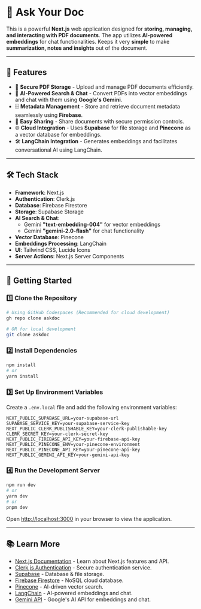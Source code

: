# 📄 Ask Your Doc

This is a powerful **Next.js** web application designed for **storing, managing, and interacting with PDF documents**. The app utilizes **AI-powered embeddings** for chat functionalities. Keeps it very **simple** to make **summarization, notes and insights** out of the document.

---

## 🚀 Features

- 📂 **Secure PDF Storage** - Upload and manage PDF documents efficiently.
- 🧠 **AI-Powered Search & Chat** - Convert PDFs into vector embeddings and chat with them using **Google's Gemini**.
- 🗄 **Metadata Management** - Store and retrieve document metadata seamlessly using **Firebase**.
- 🔗 **Easy Sharing** - Share documents with secure permission controls.
- 🌐 **Cloud Integration** - Uses **Supabase** for file storage and **Pinecone** as a vector database for embeddings.
- 🛠 **LangChain Integration** - Generates embeddings and facilitates conversational AI using LangChain.

---

## 🛠 Tech Stack

- **Framework**: Next.js
- **Authentication**: Clerk.js
- **Database**: Firebase Firestore
- **Storage**: Supabase Storage
- **AI Search & Chat**:
  - Gemini **"text-embedding-004"** for vector embeddings
  - Gemini **"gemini-2.0-flash"** for chat functionality
- **Vector Database**: Pinecone
- **Embeddings Processing**: LangChain
- **UI**: Tailwind CSS, Lucide Icons
- **Server Actions**: Next.js Server Components

---

## 🚀 Getting Started

### **1️⃣ Clone the Repository**

```bash
# Using GitHub Codespaces (Recommended for cloud development)
gh repo clone askdoc

# OR for local development
git clone askdoc
```

### **2️⃣ Install Dependencies**

```bash
npm install
# or
yarn install
```

### **3️⃣ Set Up Environment Variables**

Create a `.env.local` file and add the following environment variables:

```env
NEXT_PUBLIC_SUPABASE_URL=your-supabase-url
SUPABASE_SERVICE_KEY=your-supabase-service-key
NEXT_PUBLIC_CLERK_PUBLISHABLE_KEY=your-clerk-publishable-key
CLERK_SECRET_KEY=your-clerk-secret-key
NEXT_PUBLIC_FIREBASE_API_KEY=your-firebase-api-key
NEXT_PUBLIC_PINECONE_ENV=your-pinecone-environment
NEXT_PUBLIC_PINECONE_API_KEY=your-pinecone-api-key
NEXT_PUBLIC_GEMINI_API_KEY=your-gemini-api-key
```

### **4️⃣ Run the Development Server**

```bash
npm run dev
# or
yarn dev
# or
pnpm dev
```

Open [http://localhost:3000](http://localhost:3000) in your browser to view the application.

---

## 📚 Learn More

- [Next.js Documentation](https://nextjs.org/docs) - Learn about Next.js features and API.
- [Clerk.js Authentication](https://clerk.com) - Secure authentication service.
- [Supabase](https://supabase.com/docs) - Database & file storage.
- [Firebase Firestore](https://firebase.google.com/docs/firestore) - NoSQL cloud database.
- [Pinecone](https://www.pinecone.io/) - AI-driven vector search.
- [LangChain](https://python.langchain.com/) - AI-powered embeddings and chat.
- [Gemini API](https://ai.google.dev/) - Google's AI API for embeddings and chat.

